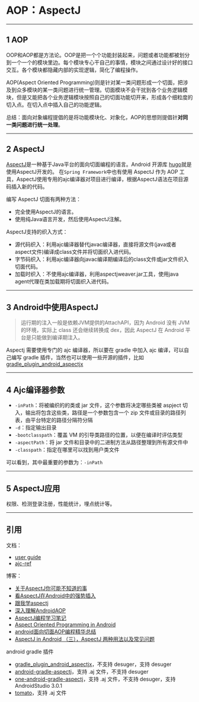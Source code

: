 # AOP：AspectJ

---
## 1 AOP

OOP和AOP都是方法论。OOP是把一个个功能封装起来，问题或者功能都被划分到一个一个的模块里边。每个模块专心干自己的事情，模块之间通过设计好的接口交互。各个模块都隐藏内部的实现逻辑，简化了编程操作。

AOP(Aspect Oriented Programming)则是针对某一类问题形成一个切面，把涉及到众多模块的某一类问题进行统一管理。切面模块不会干扰到各个业务逻辑模块，但是又能把各个业务逻辑模块按照自己的切面功能切开来，形成各个细粒度的切入点。在切入点中插入自己的功能逻辑。

总结：面向对象编程提倡的是将功能模块化、对象化，AOP的思想则提倡针**对同一类问题进行统一处理**。

---
## 2 AspectJ

[AspectJ](https://eclipse.org/aspectj/)是一种基于Java平台的面向切面编程的语言。Android 开源库 [hugo](https://github.com/JakeWharton/hugo)就是使用AspectJ开发的。 在`Spring Framework`中也有使用 AspectJ 作为 AOP 工具，AspectJ使用专用的ajc编译器对项目进行编译，根据AspectJ语法在项目源码插入新的代码。

编写 AspectJ 切面有两种方法：

- 完全使用AspectJ的语言。
- 使用纯Java语言开发，然后使用AspectJ注解。

AspectJ支持的织入方式：

- 源代码织入：利用ajc编译器替代javac编译器，直接将源文件(java或者aspect文件)编译成class文件并将切面织入进代码。
- 字节码织入：利用ajc编译器向javac编译期编译后的class文件或jar文件织入切面代码。
- 加载时织入：不使用ajc编译器，利用aspectjweaver.jar工具，使用java agent代理在类加载期将切面织入进代码。

---
## 3 Android中使用AspectJ

>运行期的注入一般是依赖JVM提供的AttachAPI，因为 Android 没有 JVM 的环境，实际上 class 还会继续转换成 dex，因此 AspectJ 在 Android 平台是只能做到编译期注入。

Aspectj 需要使用专门的 ajc 编译器，所以要在 gradle 中加入 ajc 编译，可以自己编写 gradle 插件，当然也可以使用一些开源的插件，比如 [gradle_plugin_android_aspectjx](https://github.com/HujiangTechnology/gradle_plugin_android_aspectjx)

---
## 4 Ajc编译器参数

- `-inPath`：将被编织的的类或 jar 文件，这个参数将决定哪些类被 aspject 切入，输出将包含这些类，路径是一个参数包含一个 zip 文件或目录的路径列表，由平台特定的路径分隔符分隔
- `-d`：指定输出目录
- `-bootclasspath`：覆盖 VM 的引导类路径的位置，以便在编译时评估类型
- `-aspectPath`：将 jar 文件和目录中的二进制方法从路径整理到所有源文件中
- `-classpath`：指定在哪里可以找到用户类文件

可以看到，其中最重要的参数为：`-inPath`

---
## 5 AspectJ应用

权限、检测登录注册，性能统计，埋点统计等。

---
## 引用

文档：

- [user guide](https://www.eclipse.org/aspectj/doc/released/progguide/index.html)
- [ajc-ref](http://www.eclipse.org/aspectj/doc/next/devguide/ajc-ref.html)

博客：

- [关于AspectJ你可能不知道的事](https://juejin.im/entry/5a40abb16fb9a0451e400886)
- [看AspectJ在Android中的强势插入](http://www.jianshu.com/p/5c9f1e8894ec)
- [跟我学aspectj](http://blog.csdn.net/zl3450341/article/category/1169602)
- [深入理解AndroidAOP](http://blog.csdn.net/innost/article/details/49387395)
- [AspectJ编程学习笔记](https://blog.gmem.cc/aspectj-study-note)
- [Aspect Oriented Programming in Android](https://fernandocejas.com/2014/08/03/aspect-oriented-programming-in-android/)
- [android面向切面AOP编程精华总结](https://blog.csdn.net/qq_25943493/article/details/52524573)
- [AspectJ in Android （三），AspectJ 两种用法以及常见问题](http://johnnyshieh.me/posts/aspectj-in-android-usage/)

android gradle 插件

- [gradle_plugin_android_aspectjx](https://github.com/HujiangTechnology/gradle_plugin_android_aspectjx)，不支持 desuger，支持 desuger
- [android-gradle-aspectj](https://github.com/Archinamon/android-gradle-aspectj)，支持 .aj 文件，不支持 desuger
- [one-android-gradle-aspectj](https://github.com/thunderheadone/one-android-gradle-aspectj)，支持 .aj 文件，不支持 desuger，支持 AndroidStudio 3.0.1
- [tomato](https://github.com/PachyrhizusRen/tomato)，支持 .aj 文件

